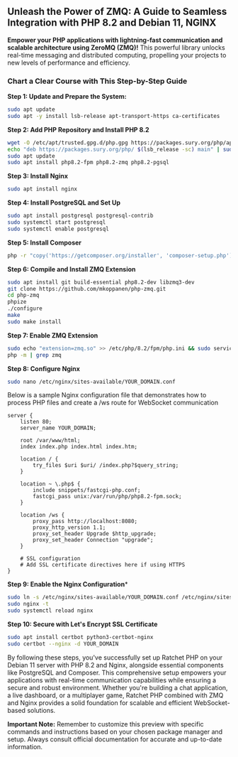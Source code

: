 ## Unleash the Power of ZMQ: A Guide to Seamless Integration with PHP 8.2 and Debian 11, NGINX

**Empower your PHP applications with lightning-fast communication and scalable architecture using ZeroMQ (ZMQ)!** This powerful library unlocks real-time messaging and distributed computing, propelling your projects to new levels of performance and efficiency.

### Chart a Clear Course with This Step-by-Step Guide

**Step 1: Update and Prepare the System:**
```bash
sudo apt update
sudo apt -y install lsb-release apt-transport-https ca-certificates
```

**Step 2: Add PHP Repository and Install PHP 8.2**
```bash
wget -O /etc/apt/trusted.gpg.d/php.gpg https://packages.sury.org/php/apt.gpg
echo "deb https://packages.sury.org/php/ $(lsb_release -sc) main" | sudo tee /etc/apt/sources.list.d/php.list
sudo apt update
sudo apt install php8.2-fpm php8.2-zmq php8.2-pgsql
```
**Step 3: Install Nginx**
```bash
sudo apt install nginx
```

**Step 4: Install PostgreSQL and Set Up**
```bash
sudo apt install postgresql postgresql-contrib
sudo systemctl start postgresql
sudo systemctl enable postgresql
```

**Step 5: Install Composer**
```bash
php -r "copy('https://getcomposer.org/installer', 'composer-setup.php');" && php composer-setup.php --install-dir=/usr/local/bin --filename=composer
```

**Step 6: Compile and Install ZMQ Extension**
```bash
sudo apt install git build-essential php8.2-dev libzmq3-dev
git clone https://github.com/mkoppanen/php-zmq.git
cd php-zmq
phpize
./configure
make
sudo make install
```
**Step 7: Enable ZMQ Extension**
```bash
sudo echo "extension=zmq.so" >> /etc/php/8.2/fpm/php.ini && sudo service php8.2-fpm restart
php -m | grep zmq
```

**Step 8: Configure Nginx**
```bash
sudo nano /etc/nginx/sites-available/YOUR_DOMAIN.conf
```
Below is a sample Nginx configuration file that demonstrates how to process PHP files and create a /ws route for WebSocket communication
```nginx
server {
    listen 80;
    server_name YOUR_DOMAIN;

    root /var/www/html;
    index index.php index.html index.htm;
    
    location / {
        try_files $uri $uri/ /index.php?$query_string;
    }
    
    location ~ \.php$ {
        include snippets/fastcgi-php.conf;
        fastcgi_pass unix:/var/run/php/php8.2-fpm.sock;
    }
    
    location /ws {
        proxy_pass http://localhost:8080;
        proxy_http_version 1.1;
        proxy_set_header Upgrade $http_upgrade;
        proxy_set_header Connection "upgrade";
    }
    
    # SSL configuration
    # Add SSL certificate directives here if using HTTPS
}
```

**Step 9: Enable the Nginx Configuration***
```bash
sudo ln -s /etc/nginx/sites-available/YOUR_DOMAIN.conf /etc/nginx/sites-enabled/
sudo nginx -t
sudo systemctl reload nginx
```

**Step 10: Secure with Let's Encrypt SSL Certificate**
```bash
sudo apt install certbot python3-certbot-nginx
sudo certbot --nginx -d YOUR_DOMAIN
```

By following these steps, you've successfully set up Ratchet PHP on your Debian 11 server with PHP 8.2 and Nginx, alongside essential components like PostgreSQL and Composer. This comprehensive setup empowers your applications with real-time communication capabilities while ensuring a secure and robust environment. Whether you're building a chat application, a live dashboard, or a multiplayer game, Ratchet PHP combined with ZMQ and Nginx provides a solid foundation for scalable and efficient WebSocket-based solutions. 

**Important Note:** Remember to customize this preview with specific commands and instructions based on your chosen package manager and setup. Always consult official documentation for accurate and up-to-date information.
